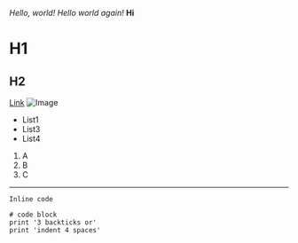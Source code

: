 *Hello, world!*
*Hello world again!*
**Hi**
# H1
## H2
[Link](https://harshil201003.github.io/cse15l-lab-reports/index.html)
![Image](http://url/a.png)

* List1
* List3
* List4


1. A
2. B
3. C

---

`Inline code`

```
# code block
print '3 backticks or'
print 'indent 4 spaces'
```
